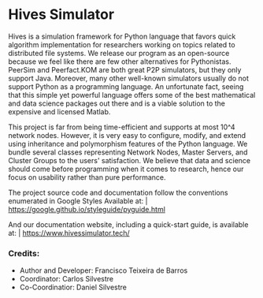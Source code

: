 # Hives Simulator

Hives is a simulation framework for Python language that favors quick algorithm implementation for researchers working on topics related to distributed file systems. We release our program as an open-source because we feel like there are few other alternatives for Pythonistas. PeerSim and Peerfact.KOM are both great P2P simulators, but they only support Java. Moreover, many other well-known simulators usually do not support Python as a programming language. An unfortunate fact, seeing that this simple yet powerful language offers some of the best mathematical and data science packages out there and is a viable solution to the expensive and licensed Matlab.

This project is far from being time-efficient and supports at most 10^4 network nodes. However, it is very easy to configure, modify, and extend using inheritance and polymorphism features of the Python language. We bundle several classes representing Network Nodes, Master Servers, and Cluster Groups to the users' satisfaction. We believe that data and science should come before programming when it comes to research, hence our focus on usability rather than pure performance.

The project source code and documentation follow the conventions enumerated in Google Styles Available at:
| https://google.github.io/styleguide/pyguide.html

And our documentation website, including a quick-start guide, is available at:
| https://www.hivessimulator.tech/

### Credits: 
* Author and Developer: Francisco Teixeira de Barros
* Coordinator: Carlos Silvestre
* Co-Coordinatior: Daniel Silvestre
